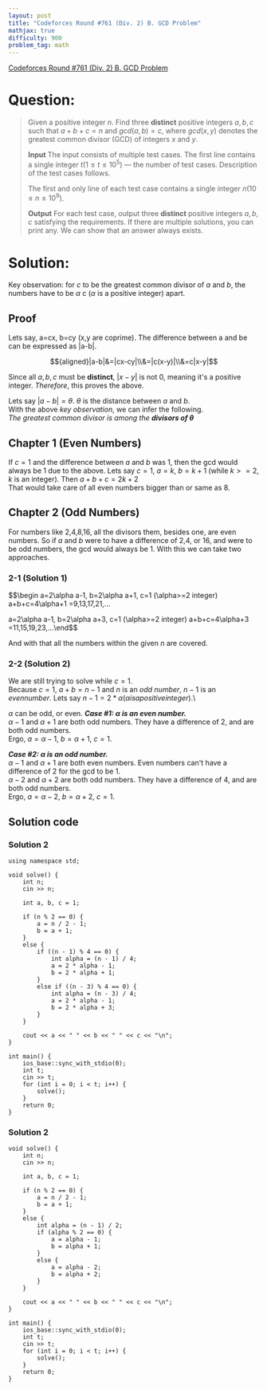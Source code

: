 ```yaml
---
layout: post
title: "Codeforces Round #761 (Div. 2) B. GCD Problem"
mathjax: true
difficulty: 900
problem_tag: math
---
```


[Codeforces Round #761 (Div. 2) B. GCD Problem](https://codeforces.com/problemset/problem/1617/B)

# Question:
> Given a positive integer $n$. Find three **distinct** positive integers $a, b, c$ such that $a+b+c=n$ and $gcd(a,b)=c$, where $gcd(x,y)$ denotes the greatest common divisor (GCD) of integers $x$ and $y$.
>
> **Input**
> The input consists of multiple test cases. The first line contains a single integer $t (1≤t≤10^5)$ — the number of test cases. Description of the test cases follows.
> 
> The first and only line of each test case contains a single integer $n (10≤n≤10^9)$.
> 
> **Output**
> For each test case, output three **distinct** positive integers $a, b, c$ satisfying the requirements. If there are multiple solutions, you can print any. We can show that an answer always exists.

# Solution:
Key observation: for $c$ to be the greatest common divisor of $a$ and $b$, the numbers have to be $\alpha$ c ($\alpha$ is a positive integer) apart.
## Proof
Lets say, a=cx, b=cy (x,y are coprime). The difference between a and be can be expressed as |a-b|.

$${aligned}|a-b|&=|cx-cy|\\&=|c(x-y)|\\&=c|x-y|$$

Since all $a,b,c$ must be **distinct**, $|x-y|$ is not 0, meaning it's a positive integer. *Therefore*, this proves the above.

Lets say $|a-b| = \theta$. $\theta$ is the distance between $a$ and $b$.\
With the above *key observation*, we can infer the following.\
*The greatest common divisor is among the **divisors of $\theta$***

## Chapter 1 (Even Numbers)
If $c=1$ and the difference between $a$ and $b$ was 1, then the gcd would always be 1 due to the above.
Lets say $c=1$, $a=k$, $b=k+1$ (while $k>=2$, $k$ is an integer). Then $a+b+c=2k+2$\
That would take care of all even numbers bigger than or same as 8.

## Chapter 2 (Odd Numbers)
For numbers like 2,4,8,16, all the divisors them, besides one, are even numbers. So if $a$ and $b$ were to have a difference of 2,4, or 16, and were to be odd numbers, the gcd would always be 1. With this we can take two approaches.
### 2-1 (Solution 1)

$$\begin a=2\alpha a-1, b=2\alpha a+1, c=1 (\alpha>=2 integer)
a+b+c=4\alpha+1
=9,13,17,21,...

a=2\alpha a-1, b=2\alpha a+3, c=1 (\alpha>=2 integer)
a+b+c=4\alpha+3
=11,15,19,23,...\end$$

And with that all the numbers within the given $n$ are covered.

### 2-2 (Solution 2)
We are still trying to solve while $c=1$.\
Because $c=1$, $a+b=n-1$ and $n$ is an *odd number*, $n-1$ is an $even number$.
Lets say $n-1=2*\alpha (\alpha is a positive integer)$.\

$\alpha$ can be odd, or even. 
***Case #1: $\alpha$ is an even number.***\
$\alpha-1$ and $\alpha+1$ are both odd numbers. They have a difference of 2, and are both odd numbers.\
Ergo, $a=\alpha-1$, $b=\alpha+1$, $c=1$.

***Case #2: $\alpha$ is an odd number.***\
$\alpha-1$ and $\alpha+1$ are both even numbers. Even numbers can't have a difference of 2 for the gcd to be 1.\
$\alpha-2$ and $\alpha+2$ are both odd numbers. They have a difference of 4, and are both odd numbers.\
Ergo, $a=\alpha-2$, $b=\alpha+2$, $c=1$.

## Solution code
### Solution 2
```
using namespace std;

void solve() {
	int n;
	cin >> n;

	int a, b, c = 1;

	if (n % 2 == 0) {
		a = n / 2 - 1;
		b = a + 1;
	}
	else {
		if ((n - 1) % 4 == 0) {
			int alpha = (n - 1) / 4;
			a = 2 * alpha - 1;
			b = 2 * alpha + 1;
		}
		else if ((n - 3) % 4 == 0) {
			int alpha = (n - 3) / 4;
			a = 2 * alpha - 1;
			b = 2 * alpha + 3;
		}
	}

	cout << a << " " << b << " " << c << "\n";
}

int main() {
	ios_base::sync_with_stdio(0);
	int t;
	cin >> t;
	for (int i = 0; i < t; i++) {
		solve();
	}
	return 0;
}
```

### Solution 2
```
void solve() {
	int n;
	cin >> n;

	int a, b, c = 1;

	if (n % 2 == 0) {
		a = n / 2 - 1;
		b = a + 1;
	}
	else {
		int alpha = (n - 1) / 2;
		if (alpha % 2 == 0) {
			a = alpha - 1;
			b = alpha + 1;
		}
		else {
			a = alpha - 2;
			b = alpha + 2;
		}
	}

	cout << a << " " << b << " " << c << "\n";
}

int main() {
	ios_base::sync_with_stdio(0);
	int t;
	cin >> t;
	for (int i = 0; i < t; i++) {
		solve();
	}
	return 0;
}
```